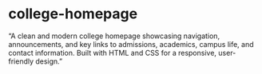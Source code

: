 # college-homepage
“A clean and modern college homepage showcasing navigation, announcements, and key links to admissions, academics, campus life, and contact information. Built with HTML and CSS for a responsive, user-friendly design.”
